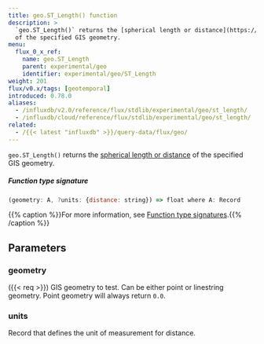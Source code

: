 ```yaml
---
title: geo.ST_Length() function
description: >
  `geo.ST_Length()` returns the [spherical length or distance](https://mathworld.wolfram.com/SphericalDistance.html)
  of the specified GIS geometry.
menu:
  flux_0_x_ref:
    name: geo.ST_Length
    parent: experimental/geo
    identifier: experimental/geo/ST_Length
weight: 201
flux/v0.x/tags: [geotemporal]
introduced: 0.78.0
aliases:
  - /influxdb/v2.0/reference/flux/stdlib/experimental/geo/st_length/
  - /influxdb/cloud/reference/flux/stdlib/experimental/geo/st_length/
related:
  - /{{< latest "influxdb" >}}/query-data/flux/geo/
---
```


<!------------------------------------------------------------------------------

IMPORTANT: This page was generated from comments in the Flux source code. Any
edits made directly to this page will be overwritten the next time the
documentation is generated. 

To make updates to this documentation, update the function comments above the
function definition in the Flux source code:

https://github.com/influxdata/flux/blob/master/stdlib/experimental/geo/geo.flux#L309-L309

Contributing to Flux: https://github.com/influxdata/flux#contributing
Fluxdoc syntax: https://github.com/influxdata/flux/blob/master/docs/fluxdoc.md

------------------------------------------------------------------------------->

`geo.ST_Length()` returns the [spherical length or distance](https://mathworld.wolfram.com/SphericalDistance.html)
of the specified GIS geometry.



##### Function type signature

```js
(geometry: A, ?units: {distance: string}) => float where A: Record
```

{{% caption %}}For more information, see [Function type signatures](/flux/v0.x/function-type-signatures/).{{% /caption %}}

## Parameters

### geometry
({{< req >}})
GIS geometry to test. Can be either point or linestring geometry.
Point geometry will always return `0.0`.



### units

Record that defines the unit of measurement for distance.



